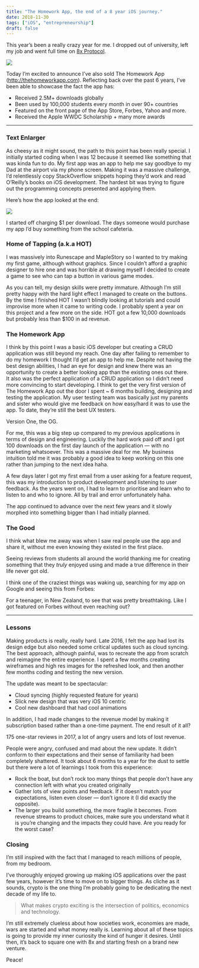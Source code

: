 ```yaml
---
title: "The Homework App, the end of a 8 year iOS journey."
date: 2018-11-30
tags: ["iOS", "entrepreneurship"]
draft: false
---
```


This year’s been a really crazy year for me. I dropped out of university, left
my job and went full time on [8x Protocol](https://medium.com/@8xprotocol).

![](https://cdn-images-1.medium.com/max/1600/0*fusJHLvadSdkvfXR.jpg)

Today I’m excited to announce I’ve also sold The Homework App
(http://thehomeworkapp.com). Reflecting back over the past 6 years, I’ve been
able to showcase the fact the app has:

* Received 2.5M+ downloads globally
* Been used by 100,000 students every month in over 90+ countries
* Featured on the front page of the App Store, Forbes, Yahoo and more.
* Received the Apple WWDC Scholarship + many more awards

*****

### Text Enlarger

As cheesy as it might sound, the path to this point has been really special. I
initially started coding when I was 12 because it seemed like something that was
kinda fun to do. My first app was an app to help me say goodbye to my Dad at the
airport via my phone screen. Making it was a massive challenge, I’d relentlessly
copy StackOverflow snippets hoping they’d work and read O’Reilly’s books on iOS
development. The hardest bit was trying to figure out the programming concepts
presented and applying them.

Here’s how the app looked at the end:

![](https://cdn-images-1.medium.com/max/1600/0*s-wgp3SaY2Ebp4V1.jpeg)

I started off charging $1 per download. The days someone would purchase my app
I’d buy something from the school cafeteria.

### Home of Tapping (a.k.a HOT)

I was massively into Runescape and MapleStory so I wanted to try making my first
game, although without graphics. Since I couldn’t afford a graphic designer to
hire one and was horrible at drawing myself I decided to create a game to see
who can tap a button in various game modes.

As you can tell, my design skills were pretty immature. Although I’m still
pretty happy with the hard light effect I managed to create on the buttons. By
the time I finished HOT I wasn’t blindly looking at tutorials and could
improvise more when it came to writing code. I probably spent a year on this
project and a few more on the side. HOT got a few 10,000 downloads but probably
less than $100 in ad revenue.

### The Homework App

I think by this point I was a basic iOS developer but creating a CRUD
application was still beyond my reach. One day after failing to remember to do
my homework I thought I’d get an app to help me. Despite not having the best
design abilities, I had an eye for design and knew there was an opportunity to
create a better looking app than the existing ones out there. It also was the
perfect application of a CRUD application so I didn’t need more convincing to
start developing. I think to get the very first version of The Homework App out
the door I spent ~ 6 months building, designing and testing the application. My
user testing team was basically just my parents and sister who would give me
feedback on how easy/hard it was to use the app. To date, they’re still the best
UX testers.

<span class="figcaption_hack">Version One, the OG.</span>

For me, this was a big step up compared to my previous applications in terms of
design and engineering. Luckily the hard work paid off and I got 100 downloads
on the first day launch of the application — with no marketing whatsoever. This
was a massive deal for me. My business intuition told me it was probably a good
idea to keep working on this one rather than jumping to the next idea haha.

A few days later I got my first email from a user asking for a feature request,
this was my introduction to product development and listening to user feedback.
As the years went on, I had to learn to prioritise and learn who to listen to
and who to ignore. All by trail and error unfortunately haha.

The app continued to advance over the next few years and it slowly morphed into
something bigger than I had initially planned.

### The Good

I think what blew me away was when I saw real people use the app and share it,
without me even knowing they existed in the first place.

Seeing reviews from students all around the world thanking me for creating
something that they *truly* enjoyed using and made a true difference in their
life never got old.

I think one of the craziest things was waking up, searching for my app on Google
and seeing this from Forbes:

For a teenager, in New Zealand, to see that was pretty breathtaking. Like I got
featured on Forbes without even reaching out?

*****

### Lessons

Making products is really, really hard. Late 2016, I felt the app had lost its
design edge but also needed some critical updates such as cloud syncing. The
best approach, although painful, was to recreate the app from scratch and
reimagine the entire experience. I spent a few months creating wireframes and
high res images for the refreshed look, and then another few months coding and
testing the new version.

The update was meant to be spectacular:

* Cloud syncing (highly requested feature for years)
* Slick new design that was very iOS 10 centric
* Cool new dashboard that had cool animations

In addition, I had made changes to the revenue model by making it subscription
based rather than a one-time payment. The end result of it all?

175 one-star reviews in 2017, a lot of angry users and lots of lost revenue.

People were angry, confused and mad about the new update. It didn’t conform to
their expectations and their sense of familiarity had been completely shattered.
It took about 6 months to a year for the dust to settle but there were a lot of
learnings I took from this experience:

* Rock the boat, but don’t rock too many things that people don’t have any
connection left with what you created originally
* Gather lots of view points and feedback. If it doesn’t match your expectations,
listen even closer — don’t ignore it (I did exactly the opposite).
* The larger you build something, the more fragile it becomes. From revenue
streams to product choices, make sure you understand what it is you’re changing
and the impacts they could have. Are you ready for the worst case?

### Closing

<span class="figcaption_hack">I’m still inspired with the fact that I managed to reach millions of people,
from my bedroom.</span>

I’ve thoroughly enjoyed growing up making iOS applications over the past few
years, however it’s time to move on to bigger things. As cliche as it sounds,
crypto is the one thing I’m probably going to be dedicating the next decade of
my life to.

> What makes crypto exciting is the intersection of politics, economics and
> technology.

I’m still extremely clueless about how societies work, economies are made, wars
are started and what money really is. Learning about all of these topics is
going to provide my inner curiosity the kind of hunger it desires. Until then,
it’s back to square one with 8x and starting fresh on a brand new venture.

Peace!
